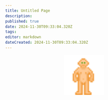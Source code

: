 ```yaml
---
title: Untitled Page
description: 
published: true
date: 2024-11-30T09:33:04.320Z
tags: 
editor: markdown
dateCreated: 2024-11-30T09:33:04.320Z
---
```


<p>




<center>
<img style="width: 128px" class="doll" src="/roles/antagonists/terminator_degize.png">
</center>
